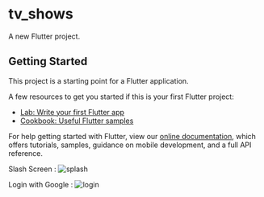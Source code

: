 # tv_shows

A new Flutter project.

## Getting Started

This project is a starting point for a Flutter application.

A few resources to get you started if this is your first Flutter project:

- [Lab: Write your first Flutter app](https://flutter.dev/docs/get-started/codelab)
- [Cookbook: Useful Flutter samples](https://flutter.dev/docs/cookbook)

For help getting started with Flutter, view our
[online documentation](https://flutter.dev/docs), which offers tutorials,
samples, guidance on mobile development, and a full API reference.

Slash Screen :
![splash](https://user-images.githubusercontent.com/60188744/188252612-1c20fca0-3fa4-4837-933e-52c2a2f59d85.jpeg)

Login with Google :
![login](https://user-images.githubusercontent.com/60188744/188252649-bf06f0b7-8e83-4af8-b5ad-ecfa511c1444.jpeg)
